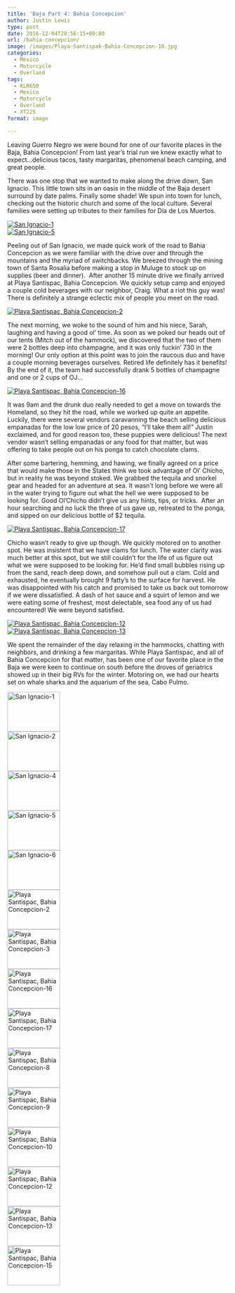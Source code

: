 ```yaml
---
title: 'Baja Part 4: Bahia Concepcion'
author: Justin Lewis
type: post
date: 2016-12-04T20:56:15+00:00
url: /bahia-concepcion/
image: /images/Playa-Santispak-Bahia-Concepcion-10.jpg
categories:
  - Mexico
  - Motorcycle
  - Overland
tags:
  - KLR650
  - Mexico
  - Motorcycle
  - Overland
  - XT225
format: image

---
```

Leaving Guerro Negro we were bound for one of our favorite places in the Baja, Bahia Concepcion! From last year’s trial run we knew exactly what to expect…delicious tacos, tasty margaritas, phenomenal beach camping, and great people.

There was one stop that we wanted to make along the drive down, San Ignacio. This little town sits in an oasis in the middle of the Baja desert surround by date palms. Finally some shade! We spun into town for lunch, checking out the historic church and some of the local culture. Several families were setting up tributes to their families for Día de Los Muertos.

<div class="ngg-gallery-singlepic-image " style="">
  <a href="http://www.elevationupgrade.com/wp-content/gallery/bahia-concepcion/San-Ignacio-1.jpg"
		     title=""
             data-src="http://www.elevationupgrade.com/wp-content/gallery/bahia-concepcion/San-Ignacio-1.jpg"
             data-thumbnail="http://www.elevationupgrade.com/wp-content/gallery/bahia-concepcion/thumbs/thumbs_San-Ignacio-1.jpg"
             data-image-id="417"
             data-title="San Ignacio-1"
             data-description=""
             target='_self'
             class="ngg-fancybox" rel="651b91bbc43f765254c364f2ea4de36b"> <img class="ngg-singlepic"
             src="http://www.elevationupgrade.com/wp-content/gallery/bahia-concepcion/dynamic/San-Ignacio-1.jpg-nggid03417-ngg0dyn-0x0x100-00f0w010c010r110f110r010t010.jpg"
             alt="San Ignacio-1"
             title="San Ignacio-1"
 /> </a>
</div>

<!--more-->

<div class="ngg-gallery-singlepic-image " style="">
  <a href="http://www.elevationupgrade.com/wp-content/gallery/bahia-concepcion/San-Ignacio-5.jpg"
		     title=""
             data-src="http://www.elevationupgrade.com/wp-content/gallery/bahia-concepcion/San-Ignacio-5.jpg"
             data-thumbnail="http://www.elevationupgrade.com/wp-content/gallery/bahia-concepcion/thumbs/thumbs_San-Ignacio-5.jpg"
             data-image-id="420"
             data-title="San Ignacio-5"
             data-description=""
             target='_self'
             class="ngg-fancybox" rel="a11f5a7191431ee3d567a32d2e82ec1d"> <img class="ngg-singlepic"
             src="http://www.elevationupgrade.com/wp-content/gallery/bahia-concepcion/dynamic/San-Ignacio-5.jpg-nggid03420-ngg0dyn-0x0x100-00f0w010c010r110f110r010t010.jpg"
             alt="San Ignacio-5"
             title="San Ignacio-5"
 /> </a>
</div>

Peeling out of San Ignacio, we made quick work of the road to Bahia Concepcion as we were familiar with the drive over and through the mountains and the myriad of switchbacks. We breezed through the mining town of Santa Rosalia before making a stop in Muluge to stock up on supplies (beer and dinner).  After another 15 minute drive we finally arrived at Playa Santispac, Bahia Concepcion. We quickly setup camp and enjoyed a couple cold beverages with our neighbor, Craig. What a riot this guy was! There is definitely a strange eclectic mix of people you meet on the road.

<div class="ngg-gallery-singlepic-image " style="">
  <a href="http://www.elevationupgrade.com/wp-content/gallery/bahia-concepcion/Playa-Santispak-Bahia-Concepcion-2.jpg"
		     title=""
             data-src="http://www.elevationupgrade.com/wp-content/gallery/bahia-concepcion/Playa-Santispak-Bahia-Concepcion-2.jpg"
             data-thumbnail="http://www.elevationupgrade.com/wp-content/gallery/bahia-concepcion/thumbs/thumbs_Playa-Santispak-Bahia-Concepcion-2.jpg"
             data-image-id="422"
             data-title="Playa Santispac, Bahia Concepcion-2"
             data-description=""
             target='_self'
             class="ngg-fancybox" rel="ac7f4178cff1f941ef356fbfeba43ccd"> <img class="ngg-singlepic"
             src="http://www.elevationupgrade.com/wp-content/gallery/bahia-concepcion/dynamic/Playa-Santispak-Bahia-Concepcion-2.jpg-nggid03422-ngg0dyn-0x0x100-00f0w010c010r110f110r010t010.jpg"
             alt="Playa Santispac, Bahia Concepcion-2"
             title="Playa Santispac, Bahia Concepcion-2"
 /> </a>
</div>

The next morning, we woke to the sound of him and his niece, Sarah, laughing and having a good ol’ time. As soon as we poked our heads out of our tents (Mitch out of the hammock), we discovered that the two of them were 2 bottles deep into champagne, and it was only fuckin’ 730 in the morning! Our only option at this point was to join the raucous duo and have a couple morning beverages ourselves. Retired life definitely has it benefits! By the end of it, the team had successfully drank 5 bottles of champagne and one or 2 cups of OJ…

<div class="ngg-gallery-singlepic-image " style="">
  <a href="http://www.elevationupgrade.com/wp-content/gallery/bahia-concepcion/Playa-Santispak-Bahia-Concepcion-16.jpg"
		     title=""
             data-src="http://www.elevationupgrade.com/wp-content/gallery/bahia-concepcion/Playa-Santispak-Bahia-Concepcion-16.jpg"
             data-thumbnail="http://www.elevationupgrade.com/wp-content/gallery/bahia-concepcion/thumbs/thumbs_Playa-Santispak-Bahia-Concepcion-16.jpg"
             data-image-id="424"
             data-title="Playa Santispac, Bahia Concepcion-16"
             data-description=""
             target='_self'
             class="ngg-fancybox" rel="5086929fb93dff090dcf4a0bd66375d5"> <img class="ngg-singlepic"
             src="http://www.elevationupgrade.com/wp-content/gallery/bahia-concepcion/dynamic/Playa-Santispak-Bahia-Concepcion-16.jpg-nggid03424-ngg0dyn-0x0x100-00f0w010c010r110f110r010t010.jpg"
             alt="Playa Santispac, Bahia Concepcion-16"
             title="Playa Santispac, Bahia Concepcion-16"
 /> </a>
</div>

It was 9am and the drunk duo really needed to get a move on towards the Homeland, so they hit the road, while we worked up quite an appetite. Luckily, there were several vendors caravanning the beach selling delicious empanadas for the low low price of 20 pesos, “I’ll take them all!” Justin exclaimed, and for good reason too, these puppies were delicious! The next vendor wasn’t selling empanadas or any food for that matter, but was offering to take people out on his ponga to catch chocolate clams.

After some bartering, hemming, and hawing, we finally agreed on a price that would make those in the States think we took advantage of Ol’ Chicho, but in reality he was beyond stoked. We grabbed the tequila and snorkel gear and headed for an adventure at sea. It wasn’t long before we were all in the water trying to figure out what the hell we were supposed to be looking for. Good Ol’Chicho didn’t give us any hints, tips, or tricks.  After an hour searching and no luck the three of us gave up, retreated to the ponga, and sipped on our delicious bottle of $2 tequila.

<div class="ngg-gallery-singlepic-image " style="">
  <a href="http://www.elevationupgrade.com/wp-content/gallery/bahia-concepcion/Playa-Santispak-Bahia-Concepcion-17.jpg"
		     title=""
             data-src="http://www.elevationupgrade.com/wp-content/gallery/bahia-concepcion/Playa-Santispak-Bahia-Concepcion-17.jpg"
             data-thumbnail="http://www.elevationupgrade.com/wp-content/gallery/bahia-concepcion/thumbs/thumbs_Playa-Santispak-Bahia-Concepcion-17.jpg"
             data-image-id="425"
             data-title="Playa Santispac, Bahia Concepcion-17"
             data-description=""
             target='_self'
             class="ngg-fancybox" rel="50f0dc488387e2cdb52b8e96a7991e1b"> <img class="ngg-singlepic"
             src="http://www.elevationupgrade.com/wp-content/gallery/bahia-concepcion/dynamic/Playa-Santispak-Bahia-Concepcion-17.jpg-nggid03425-ngg0dyn-0x0x100-00f0w010c010r110f110r010t010.jpg"
             alt="Playa Santispac, Bahia Concepcion-17"
             title="Playa Santispac, Bahia Concepcion-17"
 /> </a>
</div>

Chicho wasn’t ready to give up though. We quickly motored on to another spot. He was insistent that we have clams for lunch. The water clarity was much better at this spot, but we still couldn’t for the life of us figure out what we were supposed to be looking for. He’d find small bubbles rising up from the sand, reach deep down, and somehow pull out a clam. Cold and exhausted, he eventually brought 9 fatty’s to the surface for harvest. He was disappointed with his catch and promised to take us back out tomorrow if we were dissatisfied. A dash of hot sauce and a squirt of lemon and we were eating some of freshest, most delectable, sea food any of us had encountered! We were beyond satisfied.

<div class="ngg-gallery-singlepic-image " style="">
  <a href="http://www.elevationupgrade.com/wp-content/gallery/bahia-concepcion/Playa-Santispak-Bahia-Concepcion-12.jpg"
		     title=""
             data-src="http://www.elevationupgrade.com/wp-content/gallery/bahia-concepcion/Playa-Santispak-Bahia-Concepcion-12.jpg"
             data-thumbnail="http://www.elevationupgrade.com/wp-content/gallery/bahia-concepcion/thumbs/thumbs_Playa-Santispak-Bahia-Concepcion-12.jpg"
             data-image-id="429"
             data-title="Playa Santispac, Bahia Concepcion-12"
             data-description=""
             target='_self'
             class="ngg-fancybox" rel="1b9dc044b325a28da34c1a8882f9dbcc"> <img class="ngg-singlepic"
             src="http://www.elevationupgrade.com/wp-content/gallery/bahia-concepcion/dynamic/Playa-Santispak-Bahia-Concepcion-12.jpg-nggid03429-ngg0dyn-0x0x100-00f0w010c010r110f110r010t010.jpg"
             alt="Playa Santispac, Bahia Concepcion-12"
             title="Playa Santispac, Bahia Concepcion-12"
 /> </a>
</div>

<div class="ngg-gallery-singlepic-image " style="">
  <a href="http://www.elevationupgrade.com/wp-content/gallery/bahia-concepcion/Playa-Santispak-Bahia-Concepcion-13.jpg"
		     title=""
             data-src="http://www.elevationupgrade.com/wp-content/gallery/bahia-concepcion/Playa-Santispak-Bahia-Concepcion-13.jpg"
             data-thumbnail="http://www.elevationupgrade.com/wp-content/gallery/bahia-concepcion/thumbs/thumbs_Playa-Santispak-Bahia-Concepcion-13.jpg"
             data-image-id="430"
             data-title="Playa Santispac, Bahia Concepcion-13"
             data-description=""
             target='_self'
             class="ngg-fancybox" rel="afeb7db9f4cb77387adddd7208e2ae34"> <img class="ngg-singlepic"
             src="http://www.elevationupgrade.com/wp-content/gallery/bahia-concepcion/dynamic/Playa-Santispak-Bahia-Concepcion-13.jpg-nggid03430-ngg0dyn-0x0x100-00f0w010c010r110f110r010t010.jpg"
             alt="Playa Santispac, Bahia Concepcion-13"
             title="Playa Santispac, Bahia Concepcion-13"
 /> </a>
</div>

We spent the remainder of the day relaxing in the hammocks, chatting with neighbors, and drinking a few margaritas. While Playa Santispac, and all of Bahia Concepcion for that matter, has been one of our favorite place in the Baja we were keen to continue on south before the droves of geriatrics showed up in their big RVs for the winter. Motoring on, we had our hearts set on whale sharks and the aquarium of the sea, Cabo Pulmo.

<div
	class="ngg-galleryoverview ngg-ajax-pagination-none"
	id="ngg-gallery-1481-1">
  <!-- Thumbnails -->
  
  <div id="ngg-image-0" class="ngg-gallery-thumbnail-box" >
    <div class="ngg-gallery-thumbnail">
      <a href="http://www.elevationupgrade.com/wp-content/gallery/bahia-concepcion/San-Ignacio-1.jpg"
               title=""
               data-src="http://www.elevationupgrade.com/wp-content/gallery/bahia-concepcion/San-Ignacio-1.jpg"
               data-thumbnail="http://www.elevationupgrade.com/wp-content/gallery/bahia-concepcion/thumbs/thumbs_San-Ignacio-1.jpg"
               data-image-id="417"
               data-title="San Ignacio-1"
               data-description=""
               data-image-slug="san-ignacio-1-1"
               class="ngg-fancybox" rel="1481"> <img
                    title="San Ignacio-1"
                    alt="San Ignacio-1"
                    src="http://www.elevationupgrade.com/wp-content/gallery/bahia-concepcion/thumbs/thumbs_San-Ignacio-1.jpg"
                    width="120"
                    height="90"
                    style="max-width:100%;"
 /> </a>
    </div>
  </div>
  
  <div id="ngg-image-1" class="ngg-gallery-thumbnail-box" >
    <div class="ngg-gallery-thumbnail">
      <a href="http://www.elevationupgrade.com/wp-content/gallery/bahia-concepcion/San-Ignacio-2.jpg"
               title=""
               data-src="http://www.elevationupgrade.com/wp-content/gallery/bahia-concepcion/San-Ignacio-2.jpg"
               data-thumbnail="http://www.elevationupgrade.com/wp-content/gallery/bahia-concepcion/thumbs/thumbs_San-Ignacio-2.jpg"
               data-image-id="418"
               data-title="San Ignacio-2"
               data-description=""
               data-image-slug="san-ignacio-2-1"
               class="ngg-fancybox" rel="1481"> <img
                    title="San Ignacio-2"
                    alt="San Ignacio-2"
                    src="http://www.elevationupgrade.com/wp-content/gallery/bahia-concepcion/thumbs/thumbs_San-Ignacio-2.jpg"
                    width="120"
                    height="90"
                    style="max-width:100%;"
 /> </a>
    </div>
  </div>
  
  <div id="ngg-image-2" class="ngg-gallery-thumbnail-box" >
    <div class="ngg-gallery-thumbnail">
      <a href="http://www.elevationupgrade.com/wp-content/gallery/bahia-concepcion/San-Ignacio-4.jpg"
               title=""
               data-src="http://www.elevationupgrade.com/wp-content/gallery/bahia-concepcion/San-Ignacio-4.jpg"
               data-thumbnail="http://www.elevationupgrade.com/wp-content/gallery/bahia-concepcion/thumbs/thumbs_San-Ignacio-4.jpg"
               data-image-id="419"
               data-title="San Ignacio-4"
               data-description=""
               data-image-slug="san-ignacio-4-1"
               class="ngg-fancybox" rel="1481"> <img
                    title="San Ignacio-4"
                    alt="San Ignacio-4"
                    src="http://www.elevationupgrade.com/wp-content/gallery/bahia-concepcion/thumbs/thumbs_San-Ignacio-4.jpg"
                    width="120"
                    height="90"
                    style="max-width:100%;"
 /> </a>
    </div>
  </div>
  
  <div id="ngg-image-3" class="ngg-gallery-thumbnail-box" >
    <div class="ngg-gallery-thumbnail">
      <a href="http://www.elevationupgrade.com/wp-content/gallery/bahia-concepcion/San-Ignacio-5.jpg"
               title=""
               data-src="http://www.elevationupgrade.com/wp-content/gallery/bahia-concepcion/San-Ignacio-5.jpg"
               data-thumbnail="http://www.elevationupgrade.com/wp-content/gallery/bahia-concepcion/thumbs/thumbs_San-Ignacio-5.jpg"
               data-image-id="420"
               data-title="San Ignacio-5"
               data-description=""
               data-image-slug="san-ignacio-5-1"
               class="ngg-fancybox" rel="1481"> <img
                    title="San Ignacio-5"
                    alt="San Ignacio-5"
                    src="http://www.elevationupgrade.com/wp-content/gallery/bahia-concepcion/thumbs/thumbs_San-Ignacio-5.jpg"
                    width="120"
                    height="90"
                    style="max-width:100%;"
 /> </a>
    </div>
  </div>
  
  <div id="ngg-image-4" class="ngg-gallery-thumbnail-box" >
    <div class="ngg-gallery-thumbnail">
      <a href="http://www.elevationupgrade.com/wp-content/gallery/bahia-concepcion/San-Ignacio-6.jpg"
               title=""
               data-src="http://www.elevationupgrade.com/wp-content/gallery/bahia-concepcion/San-Ignacio-6.jpg"
               data-thumbnail="http://www.elevationupgrade.com/wp-content/gallery/bahia-concepcion/thumbs/thumbs_San-Ignacio-6.jpg"
               data-image-id="421"
               data-title="San Ignacio-6"
               data-description=""
               data-image-slug="san-ignacio-6-1"
               class="ngg-fancybox" rel="1481"> <img
                    title="San Ignacio-6"
                    alt="San Ignacio-6"
                    src="http://www.elevationupgrade.com/wp-content/gallery/bahia-concepcion/thumbs/thumbs_San-Ignacio-6.jpg"
                    width="120"
                    height="90"
                    style="max-width:100%;"
 /> </a>
    </div>
  </div>
  
  <div id="ngg-image-5" class="ngg-gallery-thumbnail-box" >
    <div class="ngg-gallery-thumbnail">
      <a href="http://www.elevationupgrade.com/wp-content/gallery/bahia-concepcion/Playa-Santispak-Bahia-Concepcion-2.jpg"
               title=""
               data-src="http://www.elevationupgrade.com/wp-content/gallery/bahia-concepcion/Playa-Santispak-Bahia-Concepcion-2.jpg"
               data-thumbnail="http://www.elevationupgrade.com/wp-content/gallery/bahia-concepcion/thumbs/thumbs_Playa-Santispak-Bahia-Concepcion-2.jpg"
               data-image-id="422"
               data-title="Playa Santispac, Bahia Concepcion-2"
               data-description=""
               data-image-slug="playa-santispak-bahia-concepcion-2-1"
               class="ngg-fancybox" rel="1481"> <img
                    title="Playa Santispac, Bahia Concepcion-2"
                    alt="Playa Santispac, Bahia Concepcion-2"
                    src="http://www.elevationupgrade.com/wp-content/gallery/bahia-concepcion/thumbs/thumbs_Playa-Santispak-Bahia-Concepcion-2.jpg"
                    width="120"
                    height="90"
                    style="max-width:100%;"
 /> </a>
    </div>
  </div>
  
  <div id="ngg-image-6" class="ngg-gallery-thumbnail-box" >
    <div class="ngg-gallery-thumbnail">
      <a href="http://www.elevationupgrade.com/wp-content/gallery/bahia-concepcion/Playa-Santispak-Bahia-Concepcion-3.jpg"
               title=""
               data-src="http://www.elevationupgrade.com/wp-content/gallery/bahia-concepcion/Playa-Santispak-Bahia-Concepcion-3.jpg"
               data-thumbnail="http://www.elevationupgrade.com/wp-content/gallery/bahia-concepcion/thumbs/thumbs_Playa-Santispak-Bahia-Concepcion-3.jpg"
               data-image-id="423"
               data-title="Playa Santispac, Bahia Concepcion-3"
               data-description=""
               data-image-slug="playa-santispak-bahia-concepcion-3-1"
               class="ngg-fancybox" rel="1481"> <img
                    title="Playa Santispac, Bahia Concepcion-3"
                    alt="Playa Santispac, Bahia Concepcion-3"
                    src="http://www.elevationupgrade.com/wp-content/gallery/bahia-concepcion/thumbs/thumbs_Playa-Santispak-Bahia-Concepcion-3.jpg"
                    width="120"
                    height="90"
                    style="max-width:100%;"
 /> </a>
    </div>
  </div>
  
  <div id="ngg-image-7" class="ngg-gallery-thumbnail-box" >
    <div class="ngg-gallery-thumbnail">
      <a href="http://www.elevationupgrade.com/wp-content/gallery/bahia-concepcion/Playa-Santispak-Bahia-Concepcion-16.jpg"
               title=""
               data-src="http://www.elevationupgrade.com/wp-content/gallery/bahia-concepcion/Playa-Santispak-Bahia-Concepcion-16.jpg"
               data-thumbnail="http://www.elevationupgrade.com/wp-content/gallery/bahia-concepcion/thumbs/thumbs_Playa-Santispak-Bahia-Concepcion-16.jpg"
               data-image-id="424"
               data-title="Playa Santispac, Bahia Concepcion-16"
               data-description=""
               data-image-slug="playa-santispak-bahia-concepcion-16-1"
               class="ngg-fancybox" rel="1481"> <img
                    title="Playa Santispac, Bahia Concepcion-16"
                    alt="Playa Santispac, Bahia Concepcion-16"
                    src="http://www.elevationupgrade.com/wp-content/gallery/bahia-concepcion/thumbs/thumbs_Playa-Santispak-Bahia-Concepcion-16.jpg"
                    width="120"
                    height="90"
                    style="max-width:100%;"
 /> </a>
    </div>
  </div>
  
  <div id="ngg-image-8" class="ngg-gallery-thumbnail-box" >
    <div class="ngg-gallery-thumbnail">
      <a href="http://www.elevationupgrade.com/wp-content/gallery/bahia-concepcion/Playa-Santispak-Bahia-Concepcion-17.jpg"
               title=""
               data-src="http://www.elevationupgrade.com/wp-content/gallery/bahia-concepcion/Playa-Santispak-Bahia-Concepcion-17.jpg"
               data-thumbnail="http://www.elevationupgrade.com/wp-content/gallery/bahia-concepcion/thumbs/thumbs_Playa-Santispak-Bahia-Concepcion-17.jpg"
               data-image-id="425"
               data-title="Playa Santispac, Bahia Concepcion-17"
               data-description=""
               data-image-slug="playa-santispak-bahia-concepcion-17-1"
               class="ngg-fancybox" rel="1481"> <img
                    title="Playa Santispac, Bahia Concepcion-17"
                    alt="Playa Santispac, Bahia Concepcion-17"
                    src="http://www.elevationupgrade.com/wp-content/gallery/bahia-concepcion/thumbs/thumbs_Playa-Santispak-Bahia-Concepcion-17.jpg"
                    width="120"
                    height="90"
                    style="max-width:100%;"
 /> </a>
    </div>
  </div>
  
  <div id="ngg-image-9" class="ngg-gallery-thumbnail-box" >
    <div class="ngg-gallery-thumbnail">
      <a href="http://www.elevationupgrade.com/wp-content/gallery/bahia-concepcion/Playa-Santispak-Bahia-Concepcion-8.jpg"
               title=""
               data-src="http://www.elevationupgrade.com/wp-content/gallery/bahia-concepcion/Playa-Santispak-Bahia-Concepcion-8.jpg"
               data-thumbnail="http://www.elevationupgrade.com/wp-content/gallery/bahia-concepcion/thumbs/thumbs_Playa-Santispak-Bahia-Concepcion-8.jpg"
               data-image-id="426"
               data-title="Playa Santispac, Bahia Concepcion-8"
               data-description=""
               data-image-slug="playa-santispak-bahia-concepcion-8-1"
               class="ngg-fancybox" rel="1481"> <img
                    title="Playa Santispac, Bahia Concepcion-8"
                    alt="Playa Santispac, Bahia Concepcion-8"
                    src="http://www.elevationupgrade.com/wp-content/gallery/bahia-concepcion/thumbs/thumbs_Playa-Santispak-Bahia-Concepcion-8.jpg"
                    width="120"
                    height="90"
                    style="max-width:100%;"
 /> </a>
    </div>
  </div>
  
  <div id="ngg-image-10" class="ngg-gallery-thumbnail-box" >
    <div class="ngg-gallery-thumbnail">
      <a href="http://www.elevationupgrade.com/wp-content/gallery/bahia-concepcion/Playa-Santispak-Bahia-Concepcion-9.jpg"
               title=""
               data-src="http://www.elevationupgrade.com/wp-content/gallery/bahia-concepcion/Playa-Santispak-Bahia-Concepcion-9.jpg"
               data-thumbnail="http://www.elevationupgrade.com/wp-content/gallery/bahia-concepcion/thumbs/thumbs_Playa-Santispak-Bahia-Concepcion-9.jpg"
               data-image-id="427"
               data-title="Playa Santispac, Bahia Concepcion-9"
               data-description=""
               data-image-slug="playa-santispak-bahia-concepcion-9"
               class="ngg-fancybox" rel="1481"> <img
                    title="Playa Santispac, Bahia Concepcion-9"
                    alt="Playa Santispac, Bahia Concepcion-9"
                    src="http://www.elevationupgrade.com/wp-content/gallery/bahia-concepcion/thumbs/thumbs_Playa-Santispak-Bahia-Concepcion-9.jpg"
                    width="120"
                    height="90"
                    style="max-width:100%;"
 /> </a>
    </div>
  </div>
  
  <div id="ngg-image-11" class="ngg-gallery-thumbnail-box" >
    <div class="ngg-gallery-thumbnail">
      <a href="http://www.elevationupgrade.com/wp-content/gallery/bahia-concepcion/Playa-Santispak-Bahia-Concepcion-10.jpg"
               title=""
               data-src="http://www.elevationupgrade.com/wp-content/gallery/bahia-concepcion/Playa-Santispak-Bahia-Concepcion-10.jpg"
               data-thumbnail="http://www.elevationupgrade.com/wp-content/gallery/bahia-concepcion/thumbs/thumbs_Playa-Santispak-Bahia-Concepcion-10.jpg"
               data-image-id="428"
               data-title="Playa Santispac, Bahia Concepcion-10"
               data-description=""
               data-image-slug="playa-santispak-bahia-concepcion-10"
               class="ngg-fancybox" rel="1481"> <img
                    title="Playa Santispac, Bahia Concepcion-10"
                    alt="Playa Santispac, Bahia Concepcion-10"
                    src="http://www.elevationupgrade.com/wp-content/gallery/bahia-concepcion/thumbs/thumbs_Playa-Santispak-Bahia-Concepcion-10.jpg"
                    width="120"
                    height="90"
                    style="max-width:100%;"
 /> </a>
    </div>
  </div>
  
  <div id="ngg-image-12" class="ngg-gallery-thumbnail-box" >
    <div class="ngg-gallery-thumbnail">
      <a href="http://www.elevationupgrade.com/wp-content/gallery/bahia-concepcion/Playa-Santispak-Bahia-Concepcion-12.jpg"
               title=""
               data-src="http://www.elevationupgrade.com/wp-content/gallery/bahia-concepcion/Playa-Santispak-Bahia-Concepcion-12.jpg"
               data-thumbnail="http://www.elevationupgrade.com/wp-content/gallery/bahia-concepcion/thumbs/thumbs_Playa-Santispak-Bahia-Concepcion-12.jpg"
               data-image-id="429"
               data-title="Playa Santispac, Bahia Concepcion-12"
               data-description=""
               data-image-slug="playa-santispak-bahia-concepcion-12"
               class="ngg-fancybox" rel="1481"> <img
                    title="Playa Santispac, Bahia Concepcion-12"
                    alt="Playa Santispac, Bahia Concepcion-12"
                    src="http://www.elevationupgrade.com/wp-content/gallery/bahia-concepcion/thumbs/thumbs_Playa-Santispak-Bahia-Concepcion-12.jpg"
                    width="120"
                    height="90"
                    style="max-width:100%;"
 /> </a>
    </div>
  </div>
  
  <div id="ngg-image-13" class="ngg-gallery-thumbnail-box" >
    <div class="ngg-gallery-thumbnail">
      <a href="http://www.elevationupgrade.com/wp-content/gallery/bahia-concepcion/Playa-Santispak-Bahia-Concepcion-13.jpg"
               title=""
               data-src="http://www.elevationupgrade.com/wp-content/gallery/bahia-concepcion/Playa-Santispak-Bahia-Concepcion-13.jpg"
               data-thumbnail="http://www.elevationupgrade.com/wp-content/gallery/bahia-concepcion/thumbs/thumbs_Playa-Santispak-Bahia-Concepcion-13.jpg"
               data-image-id="430"
               data-title="Playa Santispac, Bahia Concepcion-13"
               data-description=""
               data-image-slug="playa-santispak-bahia-concepcion-13"
               class="ngg-fancybox" rel="1481"> <img
                    title="Playa Santispac, Bahia Concepcion-13"
                    alt="Playa Santispac, Bahia Concepcion-13"
                    src="http://www.elevationupgrade.com/wp-content/gallery/bahia-concepcion/thumbs/thumbs_Playa-Santispak-Bahia-Concepcion-13.jpg"
                    width="120"
                    height="90"
                    style="max-width:100%;"
 /> </a>
    </div>
  </div>
  
  <div id="ngg-image-14" class="ngg-gallery-thumbnail-box" >
    <div class="ngg-gallery-thumbnail">
      <a href="http://www.elevationupgrade.com/wp-content/gallery/bahia-concepcion/Playa-Santispak-Bahia-Concepcion-15.jpg"
               title=""
               data-src="http://www.elevationupgrade.com/wp-content/gallery/bahia-concepcion/Playa-Santispak-Bahia-Concepcion-15.jpg"
               data-thumbnail="http://www.elevationupgrade.com/wp-content/gallery/bahia-concepcion/thumbs/thumbs_Playa-Santispak-Bahia-Concepcion-15.jpg"
               data-image-id="432"
               data-title="Playa Santispac, Bahia Concepcion-15"
               data-description=""
               data-image-slug="playa-santispak-bahia-concepcion-15"
               class="ngg-fancybox" rel="1481"> <img
                    title="Playa Santispac, Bahia Concepcion-15"
                    alt="Playa Santispac, Bahia Concepcion-15"
                    src="http://www.elevationupgrade.com/wp-content/gallery/bahia-concepcion/thumbs/thumbs_Playa-Santispak-Bahia-Concepcion-15.jpg"
                    width="120"
                    height="90"
                    style="max-width:100%;"
 /> </a>
    </div>
  </div>
  
  <!-- Pagination -->
  
  <div class='ngg-clear'>
  </div>
</div>